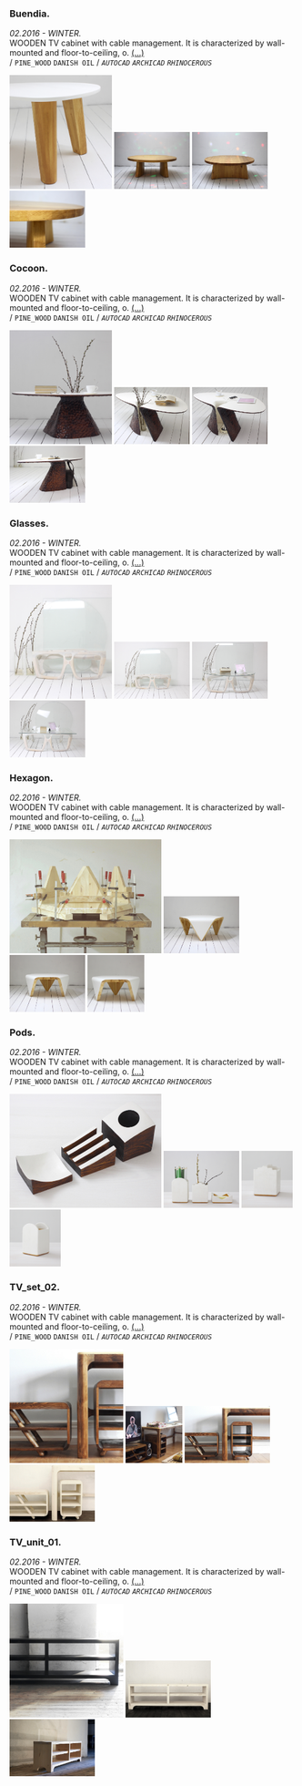 
### Buendia.  
_02.2016 - WINTER._  
WOODEN TV cabinet with cable management. It is characterized by wall-mounted and floor-to-ceiling, o. [(...)](https://ewwgene.github.io/projects/Buendia)  
/
`PINE_WOOD` `DANISH OIL` 
/
_`AUTOCAD`_ _`ARCHICAD`_ _`RHINOCEROUS`_ 

<a href="https://ewwgene.github.io/projects/Buendia"><img src="/projects/Buendia/000.jpg" height="200"></a> <a href="https://ewwgene.github.io/projects/Buendia"><img src="/projects/Buendia/img_buen_01.jpg" height="100"></a> <a href="https://ewwgene.github.io/projects/Buendia"><img src="/projects/Buendia/img_buen_02.jpg" height="100"></a> <a href="https://ewwgene.github.io/projects/Buendia"><img src="/projects/Buendia/img_buen_03.jpg" height="100"></a> 

### Cocoon.  
_02.2016 - WINTER._  
WOODEN TV cabinet with cable management. It is characterized by wall-mounted and floor-to-ceiling, o. [(...)](https://ewwgene.github.io/projects/Cocoon)  
/
`PINE_WOOD` `DANISH OIL` 
/
_`AUTOCAD`_ _`ARCHICAD`_ _`RHINOCEROUS`_ 

<a href="https://ewwgene.github.io/projects/Cocoon"><img src="/projects/Cocoon/000.jpg" height="200"></a> <a href="https://ewwgene.github.io/projects/Cocoon"><img src="/projects/Cocoon/001.jpg" height="100"></a> <a href="https://ewwgene.github.io/projects/Cocoon"><img src="/projects/Cocoon/002.jpg" height="100"></a> <a href="https://ewwgene.github.io/projects/Cocoon"><img src="/projects/Cocoon/003.jpg" height="100"></a> 

### Glasses.  
_02.2016 - WINTER._  
WOODEN TV cabinet with cable management. It is characterized by wall-mounted and floor-to-ceiling, o. [(...)](https://ewwgene.github.io/projects/Glasses)  
/
`PINE_WOOD` `DANISH OIL` 
/
_`AUTOCAD`_ _`ARCHICAD`_ _`RHINOCEROUS`_ 

<a href="https://ewwgene.github.io/projects/Glasses"><img src="/projects/Glasses/000.jpg" height="200"></a> <a href="https://ewwgene.github.io/projects/Glasses"><img src="/projects/Glasses/001.jpg" height="100"></a> <a href="https://ewwgene.github.io/projects/Glasses"><img src="/projects/Glasses/002.jpg" height="100"></a> <a href="https://ewwgene.github.io/projects/Glasses"><img src="/projects/Glasses/003.jpg" height="100"></a> 

### Hexagon.  
_02.2016 - WINTER._  
WOODEN TV cabinet with cable management. It is characterized by wall-mounted and floor-to-ceiling, o. [(...)](https://ewwgene.github.io/projects/Hexagon)  
/
`PINE_WOOD` `DANISH OIL` 
/
_`AUTOCAD`_ _`ARCHICAD`_ _`RHINOCEROUS`_ 

<a href="https://ewwgene.github.io/projects/Hexagon"><img src="/projects/Hexagon/000.jpg" height="200"></a> <a href="https://ewwgene.github.io/projects/Hexagon"><img src="/projects/Hexagon/001.jpg" height="100"></a> <a href="https://ewwgene.github.io/projects/Hexagon"><img src="/projects/Hexagon/002.jpg" height="100"></a> <a href="https://ewwgene.github.io/projects/Hexagon"><img src="/projects/Hexagon/009.jpg" height="100"></a> 

### Pods.  
_02.2016 - WINTER._  
WOODEN TV cabinet with cable management. It is characterized by wall-mounted and floor-to-ceiling, o. [(...)](https://ewwgene.github.io/projects/Pods)  
/
`PINE_WOOD` `DANISH OIL` 
/
_`AUTOCAD`_ _`ARCHICAD`_ _`RHINOCEROUS`_ 

<a href="https://ewwgene.github.io/projects/Pods"><img src="/projects/Pods/000.jpg" height="200"></a> <a href="https://ewwgene.github.io/projects/Pods"><img src="/projects/Pods/img_pods1_01.jpg" height="100"></a> <a href="https://ewwgene.github.io/projects/Pods"><img src="/projects/Pods/img_pods1_02.jpg" height="100"></a> <a href="https://ewwgene.github.io/projects/Pods"><img src="/projects/Pods/img_pods1_03.jpg" height="100"></a> 

### TV_set_02.  
_02.2016 - WINTER._  
WOODEN TV cabinet with cable management. It is characterized by wall-mounted and floor-to-ceiling, o. [(...)](https://ewwgene.github.io/projects/TV_set_02)  
/
`PINE_WOOD` `DANISH OIL` 
/
_`AUTOCAD`_ _`ARCHICAD`_ _`RHINOCEROUS`_ 

<a href="https://ewwgene.github.io/projects/TV_set_02"><img src="/projects/TV_set_02/000.jpg" height="200"></a> <a href="https://ewwgene.github.io/projects/TV_set_02"><img src="/projects/TV_set_02/001.jpg" height="100"></a> <a href="https://ewwgene.github.io/projects/TV_set_02"><img src="/projects/TV_set_02/002.jpg" height="100"></a> <a href="https://ewwgene.github.io/projects/TV_set_02"><img src="/projects/TV_set_02/003.jpg" height="100"></a> 

### TV_unit_01.  
_02.2016 - WINTER._  
WOODEN TV cabinet with cable management. It is characterized by wall-mounted and floor-to-ceiling, o. [(...)](https://ewwgene.github.io/projects/TV_unit_01)  
/
`PINE_WOOD` `DANISH OIL` 
/
_`AUTOCAD`_ _`ARCHICAD`_ _`RHINOCEROUS`_ 

<a href="https://ewwgene.github.io/projects/TV_unit_01"><img src="/projects/TV_unit_01/000.jpg" height="200"></a> <a href="https://ewwgene.github.io/projects/TV_unit_01"><img src="/projects/TV_unit_01/002.jpg" height="100"></a> <a href="https://ewwgene.github.io/projects/TV_unit_01"><img src="/projects/TV_unit_01/003.jpg" height="100"></a> 
